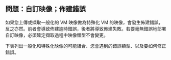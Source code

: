 ## 問題：自訂映像；佈建錯誤

如果您上傳或擷取一般化的 VM 映像做為特殊化 VM 的映像，會發生佈建錯誤，反之亦然。前者會導致佈建逾時錯誤，後者將導致佈建失敗。若要毫無錯誤地部署自訂映像，必須確定擷取過程中映像類型不會變更。

下表列出一般化和特殊化映像的可能組合、您會遇到的錯誤類型、以及要如何修正錯誤。
